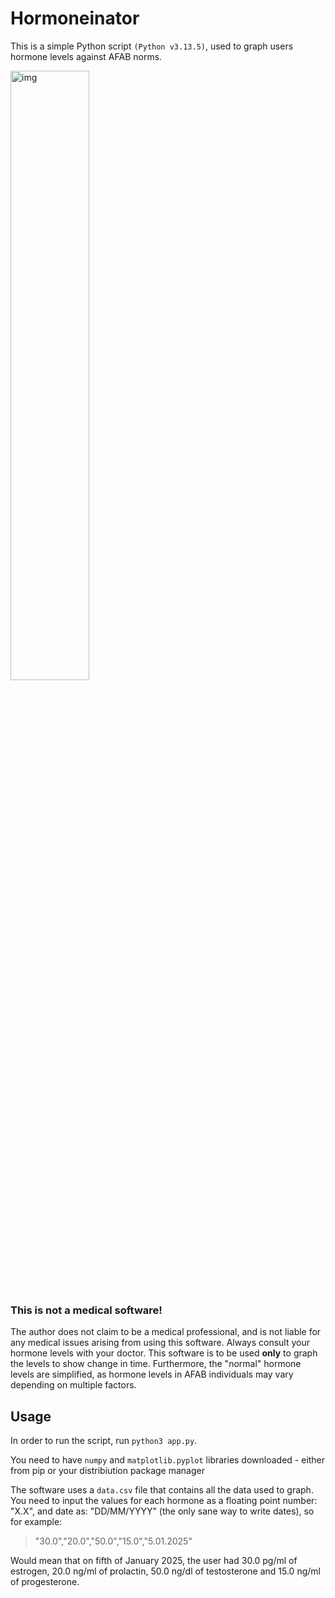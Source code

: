 # Hormoneinator

This is a simple Python script `(Python v3.13.5)`, used to graph users hormone levels against AFAB norms.

<img width="50%" height="50%" alt="img" src="https://github.com/user-attachments/assets/10b6c704-4fa9-4a5d-a2cf-724259aba74b" />


### This is not a medical software!
The author does not claim to be a medical professional, and is not liable for any medical issues arising from using this software. Always consult your hormone levels with your doctor. This software is to be used **only** to graph the levels to show change in time. Furthermore, the "normal" hormone levels are simplified, as hormone levels in AFAB individuals may vary depending on multiple factors.


## Usage

In order to run the script, run `python3 app.py`.

You need to have `numpy` and `matplotlib.pyplot` libraries downloaded - either from pip or your distribiution package manager


The software uses a `data.csv` file that contains all the data used to graph. You need to input the values for each hormone as a floating point number: "X.X", and date as: "DD/MM/YYYY" (the only sane way to write dates), so for example:

> "30.0","20.0","50.0","15.0","5.01.2025"

Would mean that on fifth of January 2025, the user had 30.0 pg/ml of estrogen, 20.0 ng/ml of prolactin, 50.0 ng/dl of testosterone and 15.0 ng/ml of progesterone.
